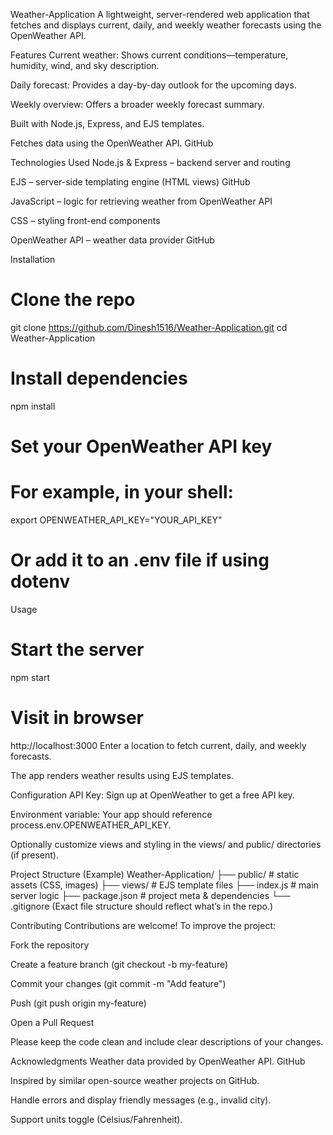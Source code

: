 Weather-Application
A lightweight, server-rendered web application that fetches and displays current, daily, and weekly weather forecasts using the OpenWeather API.

Features
Current weather: Shows current conditions—temperature, humidity, wind, and sky description.

Daily forecast: Provides a day-by-day outlook for the upcoming days.

Weekly overview: Offers a broader weekly forecast summary.

Built with Node.js, Express, and EJS templates.

Fetches data using the OpenWeather API. 
GitHub

Technologies Used
Node.js & Express – backend server and routing

EJS – server-side templating engine (HTML views) 
GitHub

JavaScript – logic for retrieving weather from OpenWeather API

CSS – styling front-end components

OpenWeather API – weather data provider 
GitHub

Installation
# Clone the repo
git clone https://github.com/Dinesh1516/Weather-Application.git
cd Weather-Application

# Install dependencies
npm install

# Set your OpenWeather API key
# For example, in your shell:
export OPENWEATHER_API_KEY="YOUR_API_KEY"

# Or add it to an .env file if using dotenv
Usage
# Start the server
npm start

# Visit in browser
http://localhost:3000
Enter a location to fetch current, daily, and weekly forecasts.

The app renders weather results using EJS templates.

Configuration
API Key: Sign up at OpenWeather to get a free API key.

Environment variable: Your app should reference process.env.OPENWEATHER_API_KEY.

Optionally customize views and styling in the views/ and public/ directories (if present).

Project Structure (Example)
Weather-Application/
├── public/           # static assets (CSS, images)
├── views/            # EJS template files
├── index.js          # main server logic
├── package.json      # project meta & dependencies
└── .gitignore
(Exact file structure should reflect what’s in the repo.)

Contributing
Contributions are welcome! To improve the project:

Fork the repository

Create a feature branch (git checkout -b my-feature)

Commit your changes (git commit -m "Add feature")

Push (git push origin my-feature)

Open a Pull Request

Please keep the code clean and include clear descriptions of your changes.

Acknowledgments
Weather data provided by OpenWeather API. 
GitHub

Inspired by similar open-source weather projects on GitHub.



Handle errors and display friendly messages (e.g., invalid city).

Support units toggle (Celsius/Fahrenheit).
